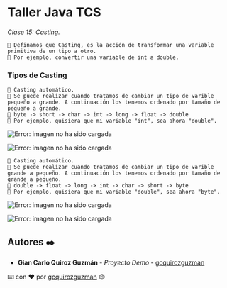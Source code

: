 # Taller Java TCS

_Clase 15: Casting._

```
📢 Definamos que Casting, es la acción de transformar una variable primitiva de un tipo a otro.
📢 Por ejemplo, convertir una variable de int a double.
```

### Tipos de Casting

```
📢 Casting automático.
📢 Se puede realizar cuando tratamos de cambiar un tipo de varible pequeño a grande. A continuación los tenemos ordenado por tamaño de pequeño a grande.
📢 byte -> short -> char -> int -> long -> float -> double
📢 Por ejemplo, quisiera que mi variable "int", sea ahora "double".
```

![Error: imagen no ha sido cargada](https://github.com/gcquirozguzman/java-tcs-202001/blob/Clase-15/imagenes/pagina_15_1.png)

![Error: imagen no ha sido cargada](https://github.com/gcquirozguzman/java-tcs-202001/blob/Clase-15/imagenes/pagina_15_2.png)

```
📢 Casting automático.
📢 Se puede realizar cuando tratamos de cambiar un tipo de varible grande a pequeño. A continuación los tenemos ordenado por tamaño de grande a pequeño.
📢 double -> float -> long -> int -> char -> short -> byte
📢 Por ejemplo, quisiera que mi variable "double", sea ahora "byte".
```

![Error: imagen no ha sido cargada](https://github.com/gcquirozguzman/java-tcs-202001/blob/Clase-15/imagenes/pagina_15_3.png)

![Error: imagen no ha sido cargada](https://github.com/gcquirozguzman/java-tcs-202001/blob/Clase-15/imagenes/pagina_15_4.png)


## Autores ✒️

* **Gian Carlo Quiroz Guzmán** - *Proyecto Demo* - [gcquirozguzman](https://github.com/gcquirozguzman)



⌨️ con ❤️ por [gcquirozguzman](https://github.com/gcquirozguzman) 😊
